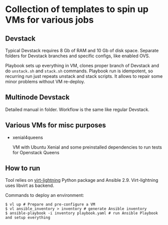 # Collection of templates to spin up VMs for various jobs

## Devstack

Typical Devstack requires 8 Gb of RAM and 10 Gb of disk space. Separate 
folders for Devstack branches and specific configs, like enabled OVS. 

Playbook sets up everything in VM, clones proper branch of Devstack and do 
`unstack.sh` and `stack.sh` commands. Playbook run is idempotent, so 
recurring run just repeats unstack and stack scripts. It allows to repair some 
minor problems without VM re-deploy.

## Multinode Devstack

Detailed manual in folder. Workflow is the same like regular Devstack.

## Various VMs for misc purposes

* xenial4queens

    VM with Ubuntu Xenial and some preinstalled dependencies to run tests 
    for Openstack Queens

## How to run

Tool relies on 
[virt-lightning](https://github.com/virt-lightning/virt-lightning) Python 
package and Ansible 2.9. Virt-lightning uses libvirt as backend.

Commands to deploy an environment:
```
$ vl up # Prepare and pre-configure a VM
$ vl ansible_inventory > inventory # generate Ansible inventory
$ ansible-playbook -i inventory playbook.yaml # run Ansible Playbook and setup everything
```